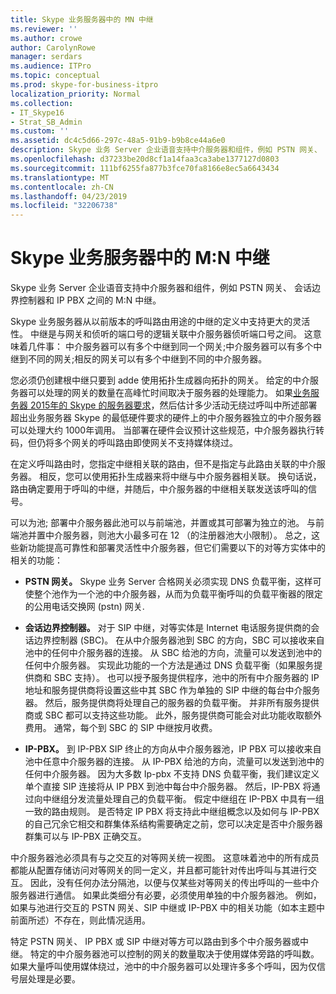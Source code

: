 ```yaml
---
title: Skype 业务服务器中的 MN 中继
ms.reviewer: ''
ms.author: crowe
author: CarolynRowe
manager: serdars
ms.audience: ITPro
ms.topic: conceptual
ms.prod: skype-for-business-itpro
localization_priority: Normal
ms.collection:
- IT_Skype16
- Strat_SB_Admin
ms.custom: ''
ms.assetid: dc4c5d66-297c-48a5-91b9-b9b8ce44a6e0
description: Skype 业务 Server 企业语音支持中介服务器和组件，例如 PSTN 网关、 会话边界控制器和 IP PBX 之间的 M:N 中继。
ms.openlocfilehash: d37233be20d8cf1a14faa3ca3abe1377127d0803
ms.sourcegitcommit: 111bf6255fa877b3fce70fa8166e8ec5a6643434
ms.translationtype: MT
ms.contentlocale: zh-CN
ms.lasthandoff: 04/23/2019
ms.locfileid: "32206738"
---
```

# <a name="mn-trunk-in-skype-for-business-server"></a>Skype 业务服务器中的 M:N 中继
 
Skype 业务 Server 企业语音支持中介服务器和组件，例如 PSTN 网关、 会话边界控制器和 IP PBX 之间的 M:N 中继。
  
Skype 业务服务器从以前版本的呼叫路由用途的中继的定义中支持更大的灵活性。 中继是与网关和侦听的端口号的逻辑关联中介服务器侦听端口号之间。 这意味着几件事： 中介服务器可以有多个中继到同一个网关;中介服务器可以有多个中继到不同的网关;相反的网关可以有多个中继到不同的中介服务器。
  
您必须仍创建根中继只要到 adde 使用拓扑生成器向拓扑的网关。 给定的中介服务器可以处理的网关的数量在高峰忙时间取决于服务器的处理能力。 如果[业务服务器 2015年的 Skype 的服务器要求](../../plan-your-deployment/requirements-for-your-environment/server-requirements.md)，然后估计多少活动无绕过呼叫中所述部署超出业务服务器 Skype 的最低硬件要求的硬件上的中介服务器独立的中介服务器可以处理大约 1000年调用。 当部署在硬件会议预计这些规范，中介服务器执行转码，但仍将多个网关的呼叫路由即使网关不支持媒体绕过。
  
在定义呼叫路由时，您指定中继相关联的路由，但不是指定与此路由关联的中介服务器。 相反，您可以使用拓扑生成器来将中继与中介服务器相关联。 换句话说，路由确定要用于呼叫的中继，并随后，中介服务器的中继相关联发送该呼叫的信号。
  
可以为池; 部署中介服务器此池可以与前端池，并置或其可部署为独立的池。 与前端池并置中介服务器，则池大小最多可在 12 （的注册器池大小限制）。 总之，这些新功能提高可靠性和部署灵活性中介服务器，但它们需要以下的对等方实体中的相关的功能：
  
- **PSTN 网关。** Skype 业务 Server 合格网关必须实现 DNS 负载平衡，这样可使整个池作为一个池的中介服务器，从而为负载平衡呼叫的负载平衡器的限定的公用电话交换网 (pstn) 网关.
    
- **会话边界控制器。** 对于 SIP 中继，对等实体是 Internet 电话服务提供商的会话边界控制器 (SBC)。 在从中介服务器池到 SBC 的方向，SBC 可以接收来自池中的任何中介服务器的连接。 从 SBC 给池的方向，流量可以发送到池中的任何中介服务器。 实现此功能的一个方法是通过 DNS 负载平衡（如果服务提供商和 SBC 支持）。 也可以授予服务提供程序，池中的所有中介服务器的 IP 地址和服务提供商将设置这些中其 SBC 作为单独的 SIP 中继的每台中介服务器。 然后，服务提供商将处理自己的服务器的负载平衡。 并非所有服务提供商或 SBC 都可以支持这些功能。 此外，服务提供商可能会对此功能收取额外费用。 通常，每个到 SBC 的 SIP 中继按月收费。
    
- **IP-PBX。** 到 IP-PBX SIP 终止的方向从中介服务器池，IP PBX 可以接收来自池中任意中介服务器的连接。 从 IP-PBX 给池的方向，流量可以发送到池中的任何中介服务器。 因为大多数 Ip-pbx 不支持 DNS 负载平衡，我们建议定义单个直接 SIP 连接将从 IP PBX 到池中每台中介服务器。 然后，IP-PBX 将通过向中继组分发流量处理自己的负载平衡。 假定中继组在 IP-PBX 中具有一组一致的路由规则。 是否特定 IP PBX 将支持此中继组概念以及如何与 IP-PBX 的自己冗余它相交和群集体系结构需要确定之前，您可以决定是否中介服务器群集可以与 IP-PBX 正确交互。
    
中介服务器池必须具有与之交互的对等网关统一视图。 这意味着池中的所有成员都能从配置存储访问对等网关的同一定义，并且都可能针对传出呼叫与其进行交互。 因此，没有任何办法分隔池，以便与仅某些对等网关的传出呼叫的一些中介服务器进行通信。 如果此类细分有必要，必须使用单独的中介服务器池。 例如，如果与池进行交互的 PSTN 网关、SIP 中继或 IP-PBX 中的相关功能（如本主题中前面所述）不存在，则此情况适用。
  
特定 PSTN 网关、 IP PBX 或 SIP 中继对等方可以路由到多个中介服务器或中继。 特定的中介服务器池可以控制的网关的数量取决于使用媒体旁路的呼叫数。 如果大量呼叫使用媒体绕过，池中的中介服务器可以处理许多多个呼叫，因为仅信号层处理是必要。 
  

